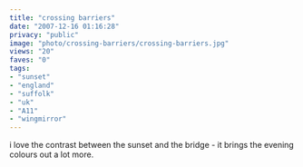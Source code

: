```yaml
---
title: "crossing barriers"
date: "2007-12-16 01:16:28"
privacy: "public"
image: "photo/crossing-barriers/crossing-barriers.jpg"
views: "20"
faves: "0"
tags:
- "sunset"
- "england"
- "suffolk"
- "uk"
- "A11"
- "wingmirror"
---
```

i love the contrast between the sunset and the bridge - it brings the evening colours out a lot more.
